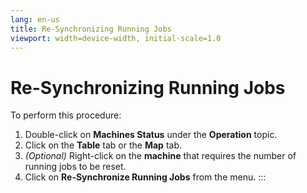 ```yaml
---
lang: en-us
title: Re-Synchronizing Running Jobs
viewport: width=device-width, initial-scale=1.0
---
```


#  Re-Synchronizing Running Jobs

To perform this procedure:

1.  Double-click on **Machines Status** under the **Operation** topic.
2.  Click on the **Table** tab or the **Map** tab.
3.  *(Optional)* Right-click on the **machine** that
    requires the number of running jobs to be reset.
4.  Click on **Re-Synchronize Running Jobs** from the menu.
:::

 

